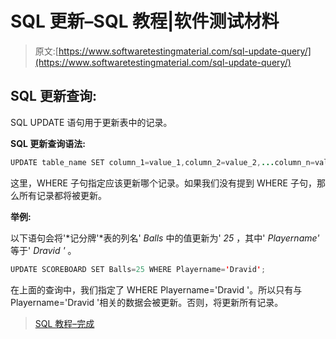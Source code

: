 # SQL 更新–SQL 教程|软件测试材料

> 原文:[https://www.softwaretestingmaterial.com/sql-update-query/](https://www.softwaretestingmaterial.com/sql-update-query/)

## SQL 更新查询:

SQL UPDATE 语句用于更新表中的记录。

**SQL 更新查询语法:**

```java
UPDATE table_name SET column_1=value_1,column_2=value_2,...column_n=value_n WHERE some_column=some_value;
```

这里，WHERE 子句指定应该更新哪个记录。如果我们没有提到 WHERE 子句，那么所有记录都将被更新。

**举例:**

以下语句会将'*记分牌'*表的列名' *Balls* 中的值更新为' *25* ，其中' *Playername'* 等于' *Dravid* *'* 。

```java
UPDATE SCOREBOARD SET Balls=25 WHERE Playername='Dravid';
```

在上面的查询中，我们指定了 WHERE Playername='Dravid '。所以只有与 Playername='Dravid '相关的数据会被更新。否则，将更新所有记录。

> [SQL 教程–完成](https://www.softwaretestingmaterial.com/sql-tutorial-complete/)